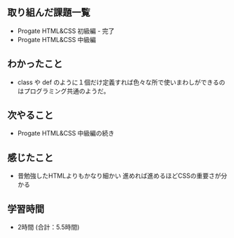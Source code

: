   ## 取り組んだ課題一覧
  - Progate HTML&CSS 初級編 - 完了
  - Progate HTML&CSS 中級編
  ## わかったこと
  - class や def のように１個だけ定義すれば色々な所で使いまわしができるのはプログラミング共通のようだ。
  ## 次やること
  - Progate HTML&CSS 中級編の続き
  ## 感じたこと
  - 昔勉強したHTMLよりもかなり細かい
    進めれば進めるほどCSSの重要さが分かる
  ## 学習時間
  - 2時間 (合計：5.5時間)
